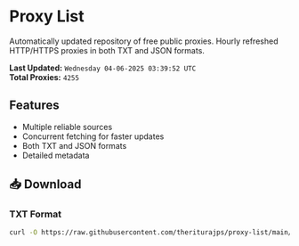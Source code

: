 # Proxy List

Automatically updated repository of free public proxies. Hourly refreshed HTTP/HTTPS proxies in both TXT and JSON formats.

**Last Updated:** `Wednesday 04-06-2025 03:39:52 UTC`  
**Total Proxies:** `4255`

## Features
- Multiple reliable sources
- Concurrent fetching for faster updates
- Both TXT and JSON formats
- Detailed metadata

## 📥 Download

### TXT Format
```bash
curl -O https://raw.githubusercontent.com/theriturajps/proxy-list/main/proxies.txt